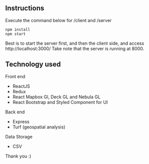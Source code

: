 ## Instructions

Execute the command below for /client and /server
```
npm install
npm start
```

Best is to start the server first, and then the client side, and access http://localhost:3000/
Take note that the server is running at 8000.

## Technology used
Front end
- ReactJS
- Redux
- React Mapbox Gl, Deck GL and Nebula GL
- React Bootstrap and Styled Component for UI

Back end
- Express
- Turf (geospatial analysis)

Data Storage
- CSV


Thank you :)